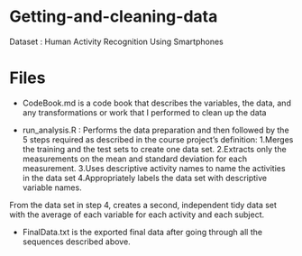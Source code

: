 # Getting-and-cleaning-data
Dataset : Human Activity Recognition Using Smartphones

# Files

* CodeBook.md is a code book that describes the variables, the data, and any transformations or work that I performed to clean up the data

* run_analysis.R : Performs the data preparation and then followed by the 5 steps required as described in the course project’s definition:
 1.Merges the training and the test sets to create one data set.
 2.Extracts only the measurements on the mean and standard deviation for each measurement.
 3.Uses descriptive activity names to name the activities in the data set
 4.Appropriately labels the data set with descriptive variable names.
          
From the data set in step 4, creates a second, independent tidy data set with the average of each variable for each activity and each subject.
* FinalData.txt is the exported final data after going through all the sequences described above.
